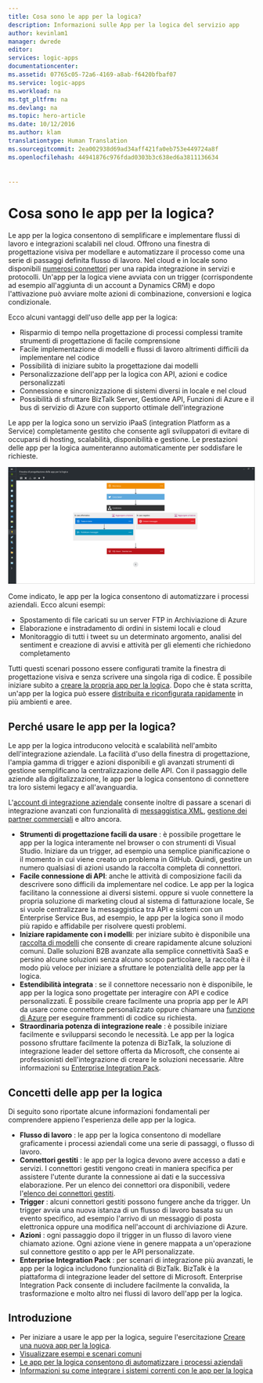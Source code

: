 ```yaml
---
title: Cosa sono le app per la logica?
description: Informazioni sulle App per la logica del servizio app
author: kevinlam1
manager: dwrede
editor: 
services: logic-apps
documentationcenter: 
ms.assetid: 07765c05-72a6-4169-a8ab-f6420bfbaf07
ms.service: logic-apps
ms.workload: na
ms.tgt_pltfrm: na
ms.devlang: na
ms.topic: hero-article
ms.date: 10/12/2016
ms.author: klam
translationtype: Human Translation
ms.sourcegitcommit: 2ea002938d69ad34aff421fa0eb753e449724a8f
ms.openlocfilehash: 44941876c976fdad0303b3c638ed6a3811136634


---
```

# <a name="what-are-logic-apps"></a>Cosa sono le app per la logica?
Le app per la logica consentono di semplificare e implementare flussi di lavoro e integrazioni scalabili nel cloud. Offrono una finestra di progettazione visiva per modellare e automatizzare il processo come una serie di passaggi definita flusso di lavoro.  Nel cloud e in locale sono disponibili [numerosi connettori](../connectors/apis-list.md) per una rapida integrazione in servizi e protocolli.  Un'app per la logica viene avviata con un trigger (corrispondente ad esempio all'aggiunta di un account a Dynamics CRM) e dopo l'attivazione può avviare molte azioni di combinazione, conversioni e logica condizionale.

Ecco alcuni vantaggi dell'uso delle app per la logica:  

* Risparmio di tempo nella progettazione di processi complessi tramite strumenti di progettazione di facile comprensione
* Facile implementazione di modelli e flussi di lavoro altrimenti difficili da implementare nel codice
* Possibilità di iniziare subito la progettazione dai modelli
* Personalizzazione dell'app per la logica con API, azioni e codice personalizzati
* Connessione e sincronizzazione di sistemi diversi in locale e nel cloud
* Possibilità di sfruttare BizTalk Server, Gestione API, Funzioni di Azure e il bus di servizio di Azure con supporto ottimale dell'integrazione

Le app per la logica sono un servizio iPaaS (integration Platform as a Service) completamente gestito che consente agli sviluppatori di evitare di occuparsi di hosting, scalabilità, disponibilità e gestione.  Le prestazioni delle app per la logica aumenteranno automaticamente per soddisfare le richieste.

![Finestra di progettazione del flusso di app](./media/app-service-logic-what-are-logic-apps/LogicAppCapture2.png)

Come indicato, le app per la logica consentono di automatizzare i processi aziendali. Ecco alcuni esempi:  

* Spostamento di file caricati su un server FTP in Archiviazione di Azure
* Elaborazione e instradamento di ordini in sistemi locali e cloud
* Monitoraggio di tutti i tweet su un determinato argomento, analisi del sentiment e creazione di avvisi e attività per gli elementi che richiedono completamento

Tutti questi scenari possono essere configurati tramite la finestra di progettazione visiva e senza scrivere una singola riga di codice. È possibile iniziare subito a [creare la propria app per la logica][create].  Dopo che è stata scritta, un'app per la logica può essere [distribuita e riconfigurata rapidamente](app-service-logic-create-deploy-template.md) in più ambienti e aree.

## <a name="why-logic-apps"></a>Perché usare le app per la logica?
Le app per la logica introducono velocità e scalabilità nell'ambito dell'integrazione aziendale.  La facilità d'uso della finestra di progettazione, l'ampia gamma di trigger e azioni disponibili e gli avanzati strumenti di gestione semplificano la centralizzazione delle API.  Con il passaggio delle aziende alla digitalizzazione, le app per la logica consentono di connettere tra loro sistemi legacy e all'avanguardia.

L'[account di integrazione aziendale][biztalk] consente inoltre di passare a scenari di integrazione avanzati con funzionalità di [messaggistica XML][xml], [gestione dei partner commerciali][tpm] e altro ancora.

* **Strumenti di progettazione facili da usare** : è possibile progettare le app per la logica interamente nel browser o con strumenti di Visual Studio. Iniziare da un trigger, ad esempio una semplice pianificazione o il momento in cui viene creato un problema in GitHub. Quindi, gestire un numero qualsiasi di azioni usando la raccolta completa di connettori.
* **Facile connessione di API**: anche le attività di composizione facili da descrivere sono difficili da implementare nel codice. Le app per la logica facilitano la connessione ai diversi sistemi. oppure si vuole connettere la propria soluzione di marketing cloud al sistema di fatturazione locale, Se si vuole centralizzare la messaggistica tra API e sistemi con un Enterprise Service Bus, ad esempio, le app per la logica sono il modo più rapido e affidabile per risolvere questi problemi.
* **Iniziare rapidamente con i modelli**: per iniziare subito è disponibile una [raccolta di modelli][templates] che consente di creare rapidamente alcune soluzioni comuni. Dalle soluzioni B2B avanzate alla semplice connettività SaaS e persino alcune soluzioni senza alcuno scopo particolare, la raccolta è il modo più veloce per iniziare a sfruttare le potenzialità delle app per la logica.
* **Estendibilità integrata** : se il connettore necessario non è disponibile, le app per la logica sono progettate per interagire con API e codice personalizzati. È possibile creare facilmente una propria app per le API da usare come connettore personalizzato oppure chiamare una [funzione di Azure](https://functions.azure.com) per eseguire frammenti di codice su richiesta. 
* **Straordinaria potenza di integrazione reale** : è possibile iniziare facilmente e svilupparsi secondo le necessità. Le app per la logica possono sfruttare facilmente la potenza di BizTalk, la soluzione di integrazione leader del settore offerta da Microsoft, che consente ai professionisti dell'integrazione di creare le soluzioni necessarie. Altre informazioni su [Enterprise Integration Pack](app-service-logic-enterprise-integration-overview.md).

## <a name="logic-app-concepts"></a>Concetti delle app per la logica
Di seguito sono riportate alcune informazioni fondamentali per comprendere appieno l'esperienza delle app per la logica. 

* **Flusso di lavoro** : le app per la logica consentono di modellare graficamente i processi aziendali come una serie di passaggi, o flusso di lavoro.
* **Connettori gestiti** : le app per la logica devono avere accesso a dati e servizi. I connettori gestiti vengono creati in maniera specifica per assistere l'utente durante la connessione ai dati e la successiva elaborazione. Per un elenco dei connettori ora disponibili, vedere l'[elenco dei connettori gestiti][managedapis].
* **Trigger** : alcuni connettori gestiti possono fungere anche da trigger. Un trigger avvia una nuova istanza di un flusso di lavoro basata su un evento specifico, ad esempio l'arrivo di un messaggio di posta elettronica oppure una modifica nell'account di archiviazione di Azure.
* **Azioni** : ogni passaggio dopo il trigger in un flusso di lavoro viene chiamato azione. Ogni azione viene in genere mappata a un'operazione sul connettore gestito o app per le API personalizzate.
* **Enterprise Integration Pack** : per scenari di integrazione più avanzati, le app per la logica includono funzionalità di BizTalk. BizTalk è la piattaforma di integrazione leader del settore di Microsoft. Enterprise Integration Pack consente di includere facilmente la convalida, la trasformazione e molto altro nei flussi di lavoro dell'app per la logica.

## <a name="getting-started"></a>Introduzione
* Per iniziare a usare le app per la logica, seguire l'esercitazione [Creare una nuova app per la logica][create].  
* [Visualizzare esempi e scenari comuni](app-service-logic-examples-and-scenarios.md)
* [Le app per la logica consentono di automatizzare i processi aziendali](http://channel9.msdn.com/Events/Build/2016/T694) 
* [Informazioni su come integrare i sistemi correnti con le app per la logica](http://channel9.msdn.com/Events/Build/2016/P462)

[biztalk]: app-service-logic-enterprise-integration-accounts.md
[appservice]: ../app-service/app-service-value-prop-what-is.md
[create]: app-service-logic-create-a-logic-app.md
[managedapis]: ../connectors/apis-list.md
[tpm]: app-service-logic-enterprise-integration-accounts.md
[xml]: app-service-logic-enterprise-integration-b2b.md
[templates]: app-service-logic-use-logic-app-templates.md



<!--HONumber=Nov16_HO2-->


